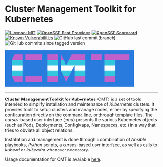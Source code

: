 # Cluster Management Toolkit for Kubernetes

[![License: MIT](https://img.shields.io/badge/License-MIT-yellow.svg)](https://opensource.org/licenses/MIT)
[![OpenSSF Best Practices](https://www.bestpractices.dev/projects/8263/badge)](https://www.bestpractices.dev/projects/8263)
[![OpenSSF Scorecard](https://api.securityscorecards.dev/projects/github.com/intel/cluster-management-toolkit/badge)](https://securityscorecards.dev/viewer/?uri=github.com/intel/cluster-management-toolkit)
[![Known Vulnerabilities](https://snyk.io/test/github/intel/cluster-management-toolkit/badge.svg)](https://snyk.io/test/github/intel/cluster-management-toolkit)
![GitHub last commit (branch)](https://img.shields.io/github/last-commit/intel/cluster-management-toolkit/main)
![GitHub commits since tagged version](https://img.shields.io/github/commits-since/intel/cluster-management-toolkit/v0.8.4/main)

![CMT Logo](docs/images/cmt_logo.png 'CMT Logo')

----

__Cluster Management Toolkit for Kubernetes__ (CMT) is a set of tools intended
to simplify installation and maintenance of _Kubernetes_ clusters. It provides
tools to setup clusters and manage nodes, either by specifying the configuration
directly on the command line, or through template files. The _curses_-based
user interface (_cmu_) presents the various Kubernetes objects (such as
Pods, Deployments, ConfigMaps, Namespaces, etc.) in a way that tries to obviate
all object relations.

Installation and management is done through a combination of _Ansible_ playbooks,
_Python_ scripts, a _curses_-based user interface, as well as calls to _kubectl_
or _kubeadm_ whenever necessary.

Usage documentation for CMT is available [here](docs/README.md).
